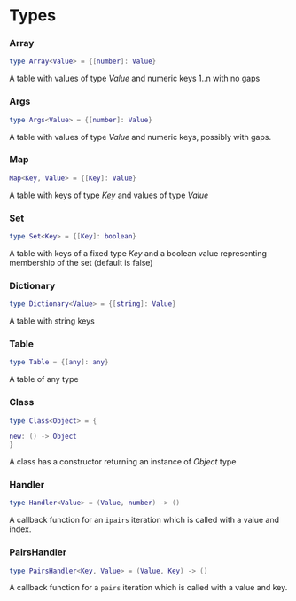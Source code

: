 # Types

### Array

```lua
type Array<Value> = {[number]: Value}
```

A table with values of type _Value_ and numeric keys 1..n with no gaps

### Args

```lua
type Args<Value> = {[number]: Value}
```

A table with values of type _Value_ and numeric keys, possibly with gaps.

### Map

```lua
Map<Key, Value> = {[Key]: Value}
```

A table with keys of type _Key_ and values of type _Value_

### Set

```lua
type Set<Key> = {[Key]: boolean}
```

A table with keys of a fixed type _Key_ and a boolean value representing membership of the set (default is false)

### Dictionary

```lua
type Dictionary<Value> = {[string]: Value}
```

A table with string keys

### Table

```lua
type Table = {[any]: any}
```

A table of any type

### Class

```lua
type Class<Object> = {

new: () -> Object
}
```

A class has a constructor returning an instance of _Object_ type

### Handler

```lua
type Handler<Value> = (Value, number) -> ()
```

A callback function for an `ipairs` iteration which is called with a value and index.

### PairsHandler

```lua
type PairsHandler<Key, Value> = (Value, Key) -> ()
```

A callback function for a `pairs` iteration which is called with a value and key.
